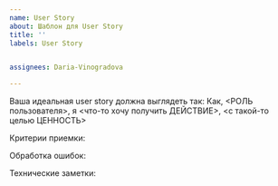 ```yaml
---
name: User Story
about: Шаблон для User Story
title: ''
labels: User Story


assignees: Daria-Vinogradova

---
```


Ваша идеальная user story должна выглядеть так:
Как, <РОЛЬ пользователя>, я <что-то хочу получить ДЕЙСТВИЕ>, <с такой-то целью ЦЕННОСТЬ>

Критерии приемки:

Обработка ошибок:

Технические заметки:
